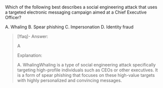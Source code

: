 
Which of the following best describes a social engineering attack that uses a targeted electronic messaging campaign aimed at a Chief Executive Officer? 

A. Whaling 
B. Spear phishing 
C. Impersonation 
D. Identity fraud

> [!faq]- Answer: 
> 
> A 
> 
> Explanation: 
> 
> A. WhalingWhaling is a type of social engineering attack specifically targeting high-profile individuals such as CEOs or other executives. It is a form of spear phishing that focuses on these high-value targets with highly personalized and convincing messages.

